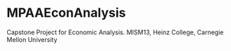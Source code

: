 MPAAEconAnalysis
================

Capstone Project for Economic Analysis. MISM13, Heinz College, Carnegie Mellon University
